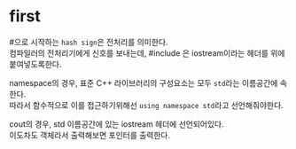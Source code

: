 # first

#으로 시작하는 `hash sign`은 전처리를 의미한다.  
컴파일러의 전처리기에게 신호를 보내는데, #include <iostream>은 iostream이라는 헤더를 위에 붙여넣도록한다.  

namespace의 경우, 표준 C++ 라이브러리의 구성요소는 모두 `std`라는 이름공간에 속한다.  
따라서 함수적으로 이를 접근하기위해선 `using namespace std`라고 선언해줘야한다.  

cout의 경우, std 이름공간에 있는 iostream 헤더에 선언되어있다.  
이도차도 객체라서 출력해보면 포인터를 출력한다.



